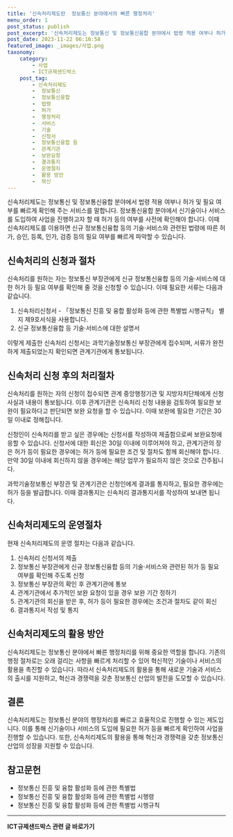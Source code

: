 ```yaml
---
title: '신속처리제도란  정보통신 분야에서의 빠른 행정처리'
menu_order: 1
post_status: publish
post_excerpt: '신속처리제도는 정보통신 및 정보통신융합 분야에서 법령 적용 여부나 허가 및 필요 여부를 빠르게 확인해 주는 서비스를 말합니다. 정보통신융합 분야에서 신기술이나 서비스를 도입하여 사업을 진행하고자 할 때 허가 등의 여부를 사전에 확인해야 합니다. 이때 신속처리제도를 이용하면 신규 정보통신융합 등의 기술 서비스와 관련된 법령에 따른 허가, 승인, 등록, 인가, 검증 등의 필요 여부를 빠르게 파악할 수 있습니다.'
post_date: 2023-11-22 06:16:58
featured_image: _images/사업.png
taxonomy:
    category:
        - 사업
        - ICT규제샌드박스
    post_tag:
        - 신속처리제도
        -  정보통신
        -  정보통신융합
        -  법령
        -  허가
        -  행정처리
        -  서비스
        -  기술
        -  신청서
        -  정보통신융합 등
        -  관계기관
        -  보완요청
        -  결과통지
        -  운영절차
        -  활용 방안
        -  혁신
---
```



신속처리제도는 정보통신 및 정보통신융합 분야에서 법령 적용 여부나 허가 및 필요 여부를 빠르게 확인해 주는 서비스를 말합니다. 정보통신융합 분야에서 신기술이나 서비스를 도입하여 사업을 진행하고자 할 때 허가 등의 여부를 사전에 확인해야 합니다. 이때 신속처리제도를 이용하면 신규 정보통신융합 등의 기술·서비스와 관련된 법령에 따른 허가, 승인, 등록, 인가, 검증 등의 필요 여부를 빠르게 파악할 수 있습니다.

## 신속처리의 신청과 절차

신속처리를 원하는 자는 정보통신 부장관에게 신규 정보통신융합 등의 기술·서비스에 대한 허가 등 필요 여부를 확인해 줄 것을 신청할 수 있습니다. 이때 필요한 서류는 다음과 같습니다.

1. 신속처리신청서 - 「정보통신 진흥 및 융합 활성화 등에 관한 특별법 시행규칙」 별지 제9호서식을 사용합니다.
2. 신규 정보통신융합 등 기술·서비스에 대한 설명서

이렇게 제출한 신속처리 신청서는 과학기술정보통신 부장관에게 접수되며, 서류가 완전하게 제출되었는지 확인되면 관계기관에게 통보됩니다.

## 신속처리 신청 후의 처리절차

신속처리를 원하는 자의 신청이 접수되면 관계 중앙행정기관 및 지방자치단체에게 신청사실과 내용이 통보됩니다. 이후 관계기관은 신속처리 신청 내용을 검토하여 필요한 보완이 필요하다고 판단되면 보완 요청을 할 수 있습니다. 이때 보완에 필요한 기간은 30일 이내로 정해집니다.

신청인이 신속처리를 받고 싶은 경우에는 신청서를 작성하여 제출함으로써 보완요청에 응할 수 있습니다. 신청서에 대한 회신은 30일 이내에 이루어져야 하고, 관계기관의 장은 허가 등이 필요한 경우에는 허가 등에 필요한 조건 및 절차도 함께 회신해야 합니다. 만약 30일 이내에 회신하지 않을 경우에는 해당 업무가 필요하지 않은 것으로 간주됩니다.

과학기술정보통신 부장관 및 관계기관은 신청인에게 결과를 통지하고, 필요한 경우에는 허가 등을 발급합니다. 이때 결과통지는 신속처리 결과통지서를 작성하여 보내면 됩니다.

## 신속처리제도의 운영절차

현재 신속처리제도의 운영 절차는 다음과 같습니다.

1. 신속처리 신청서의 제출
2. 정보통신 부장관에게 신규 정보통신융합 등의 기술·서비스와 관련된 허가 등 필요 여부를 확인해 주도록 신청
3. 정보통신 부장관의 확인 후 관계기관에 통보
4. 관계기관에서 추가적인 보완 요청이 있을 경우 보완 기간 정하기
5. 관계기관의 회신을 받은 후, 허가 등이 필요한 경우에는 조건과 절차도 같이 회신
6. 결과통지서 작성 및 통지

## 신속처리제도의 활용 방안

신속처리제도는 정보통신 분야에서 빠른 행정처리를 위해 중요한 역할을 합니다. 기존의 행정 절차로는 오래 걸리는 사항을 빠르게 처리할 수 있어 혁신적인 기술이나 서비스의 활용을 촉진할 수 있습니다. 따라서 신속처리제도의 활용을 통해 새로운 기술과 서비스의 출시를 지원하고, 혁신과 경쟁력을 갖춘 정보통신 산업의 발전을 도모할 수 있습니다.

## 결론

신속처리제도는 정보통신 분야의 행정처리를 빠르고 효율적으로 진행할 수 있는 제도입니다. 이를 통해 신기술이나 서비스의 도입에 필요한 허가 등을 빠르게 확인하여 사업을 진행할 수 있습니다. 또한, 신속처리제도의 활용을 통해 혁신과 경쟁력을 갖춘 정보통신 산업의 성장을 지원할 수 있습니다.

## 참고문헌
- 정보통신 진흥 및 융합 활성화 등에 관한 특별법
- 정보통신 진흥 및 융합 활성화 등에 관한 특별법 시행령
- 정보통신 진흥 및 융합 활성화 등에 관한 특별법 시행규칙
<!-- wp:separator -->
<hr class="wp-block-separator has-alpha-channel-opacity"/>
<!-- /wp:separator -->

<!-- wp:group {"backgroundColor":"base","layout":{"type":"constrained"}} -->
<div class="wp-block-group has-base-background-color has-background"><!-- wp:paragraph {"align":"center","fontSize":"medium"} -->
<p class="has-text-align-center has-large-font-size"><strong>ICT규제샌드박스 관련 글 바로가기</strong></p>
<!-- /wp:paragraph -->


<!-- wp:latest-posts
{"categories":[{"id":27142,"count":19,"description":"","link":"https://uknowlaw.com/category/ict%ea%b7%9c%ec%a0%9c%ec%83%8c%eb%93%9c%eb%b0%95%ec%8a%a4/","name":"ICT규제샌드박스","slug":"ICT규제샌드박스","taxonomy":"category","parent":0,"meta":[],"_links":{"self":[{"href":"https://uknowlaw.com/wp-json/wp/v2/categories/27142"}],"collection":[{"href":"https://uknowlaw.com/wp-json/wp/v2/categories"}],"about":[{"href":"https://uknowlaw.com/wp-json/wp/v2/taxonomies/category"}],"wp:post_type":[{"href":"https://uknowlaw.com/wp-json/wp/v2/posts?categories=27142"}],"curies":[{"name":"wp","href":"https://api.w.org/{rel}","templated":true}]}}],"postsToShow":100,"excerptLength":28,"postLayout":"grid","columns":2,"featuredImageAlign":"left","featuredImageSizeSlug":"large","fontSize":"small"} /--></div>
<!-- /wp:group -->